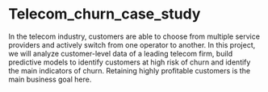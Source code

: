 # Telecom_churn_case_study

In the telecom industry, customers are able to choose from multiple
service providers and actively switch from one operator to another.
In this project, we will analyze customer-level data of a leading
telecom firm, build predictive models to identify customers at high
risk of churn and identify the main indicators of churn.
Retaining highly profitable customers is the main business goal here.
